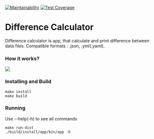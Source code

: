 [![Maintainability](https://api.codeclimate.com/v1/badges/1d66404e424a42b7388e/maintainability)](https://codeclimate.com/github/DmitryVerchenko/java-project-71/maintainability)
[![Test Coverage](https://api.codeclimate.com/v1/badges/1d66404e424a42b7388e/test_coverage)](https://codeclimate.com/github/DmitryVerchenko/java-project-71/test_coverage)
# Difference Calculator
Difference calculator is app, that calculate and print difference between data files. Compatible formats : .json, .yml(.yaml).
### How it works?
<a href="https://asciinema.org/a/OVQIlhOZpFw1Z4ZWA3VP7hL67" target="_blank"><img src="https://asciinema.org/a/OVQIlhOZpFw1Z4ZWA3VP7hL67.svg" /></a>
### Installing and Build
```
make install
make build
```
### Running
Use --help(-h) to see all commands
```
make run-dist  
./build/install/app/bin/app -h
```
